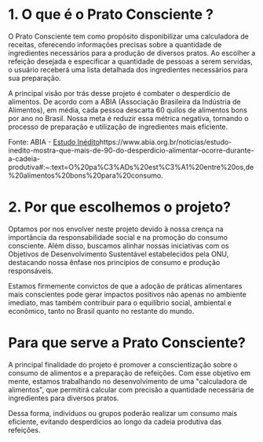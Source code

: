 # 1. O que é o Prato Consciente ?

O Prato Consciente tem como propósito disponibilizar uma calculadora de receitas, oferecendo informações precisas sobre a quantidade de ingredientes necessários para a produção de diversos pratos. Ao escolher a refeição desejada e especificar a quantidade de pessoas a serem servidas, o usuário receberá uma lista detalhada dos ingredientes necessários para sua preparação.

A principal visão por trás desse projeto é combater o desperdício de alimentos. De acordo com a ABIA (Associação Brasileira da Indústria de Alimentos), em média, cada pessoa descarta 60 quilos de alimentos bons por ano no Brasil. Nossa meta é reduzir essa métrica negativa, tornando o processo de preparação e utilização de ingredientes mais eficiente.

Fonte: ABIA - [Estudo Inédito](https://www.abia.org.br/noticias/estudo-inedito-mostra-que-mais-de-90-do-desperdicio-alimentar-ocorre-durante-a-cadeia-produtiva#:~:text=O%20pa%C3%ADs%20est%C3%A1%20entre%20os,de%20alimentos%20bons%20para%20consumo.)https://www.abia.org.br/noticias/estudo-inedito-mostra-que-mais-de-90-do-desperdicio-alimentar-ocorre-durante-a-cadeia-produtiva#:~:text=O%20pa%C3%ADs%20est%C3%A1%20entre%20os,de%20alimentos%20bons%20para%20consumo.

# 2. Por que escolhemos o projeto?

Optamos por nos envolver neste projeto devido à nossa crença na importância da responsabilidade social e na promoção do consumo consciente. Além disso, buscamos alinhar nossas iniciativas com os Objetivos de Desenvolvimento Sustentável estabelecidos pela ONU, destacando nossa ênfase nos princípios de consumo e produção responsáveis.

Estamos firmemente convictos de que a adoção de práticas alimentares mais conscientes pode gerar impactos positivos não apenas no ambiente imediato, mas também contribuir para o equilíbrio social, ambiental e econômico, tanto no Brasil quanto no restante do mundo.


# Para que serve a Prato Consciente?

A principal finalidade do projeto é promover a conscientização sobre o consumo de alimentos e a preparação de refeições. Com esse objetivo em mente, estamos trabalhando no desenvolvimento de uma "calculadora de alimentos", que permitirá calcular com precisão a quantidade necessária de ingredientes para diversos pratos.

Dessa forma, indivíduos ou grupos poderão realizar um consumo mais eficiente, evitando desperdícios ao longo da cadeia produtiva das refeições.
